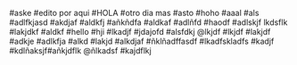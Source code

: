 #aske
#edito por aqui
#HOLA
#otro dia mas
#asto
#hoho
#aaal
#als
#adlfkjasd
#akdjaf
#aldkfj
#añkñdfa
#aldkaf
#adlñfd
#haodf
#adlskjf
lkdsflk
#lakjdkf
#aldkf
#hello
#hji
#lkadjf
#jdajofd
#alsfdkj
@lkjdf
#lkjdf
#lakjdf
#adkje
#adlkfja
#alkd
#lakjd
#alkdjaf
#ñklñadffasdf
#lkadfskladfs
#kadjf
#kdlñaksjf#añkjdflk
@ñlkadsf
#kajdflkj
